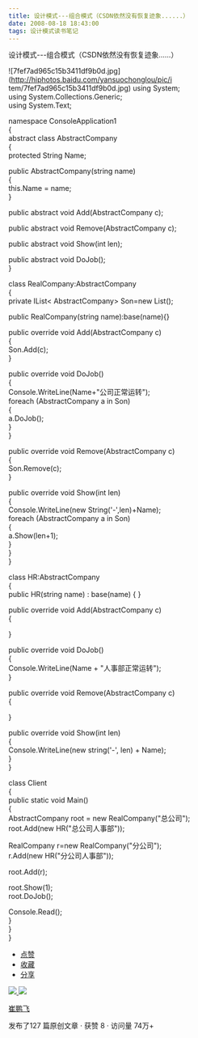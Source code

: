 ```yaml
---
title: 设计模式---组合模式（CSDN依然没有恢复迹象......）
date: 2008-08-18 18:43:00
tags: 设计模式读书笔记
---
```

设计模式---组合模式（CSDN依然没有恢复迹象......）

![7fef7ad965c15b3411df9b0d.jpg](http://hiphotos.baidu.com/yansuochonglou/pic/i
tem/7fef7ad965c15b3411df9b0d.jpg) using System;  
using System.Collections.Generic;  
using System.Text;

namespace ConsoleApplication1  
{  
abstract class AbstractCompany  
{  
protected String Name;  
  
public AbstractCompany(string name)  
{  
this.Name = name;  
}

public abstract void Add(AbstractCompany c);

public abstract void Remove(AbstractCompany c);

public abstract void Show(int len);

public abstract void DoJob();  
}

class RealCompany:AbstractCompany  
{  
private IList< AbstractCompany> Son=new List<AbstractCompany>();  
  
public RealCompany(string name):base(name){}

public override void Add(AbstractCompany c)  
{  
Son.Add(c);  
}

public override void DoJob()  
{  
Console.WriteLine(Name+"公司正常运转");  
foreach (AbstractCompany a in Son)  
{  
a.DoJob();  
}  
}

public override void Remove(AbstractCompany c)  
{  
Son.Remove(c);  
}

public override void Show(int len)  
{  
Console.WriteLine(new String('-',len)+Name);  
foreach (AbstractCompany a in Son)  
{  
a.Show(len+1);  
}  
}  
}

class HR:AbstractCompany  
{  
public HR(string name) : base(name) { }

public override void Add(AbstractCompany c)  
{  
  
}

public override void DoJob()  
{  
Console.WriteLine(Name + "人事部正常运转");  
}

public override void Remove(AbstractCompany c)  
{  
  
}

public override void Show(int len)  
{  
Console.WriteLine(new string('-', len) + Name);  
}  
}

class Client  
{  
public static void Main()  
{  
AbstractCompany root = new RealCompany("总公司");  
root.Add(new HR("总公司人事部"));

RealCompany r=new RealCompany("分公司");  
r.Add(new HR("分公司人事部"));

root.Add(r);

root.Show(1);  
root.DoJob();

Console.Read();  
}  
}  
}  

  * [ 点赞  ](javascript:;)
  * [ 收藏  ](javascript:;)
  * [ 分享 ](javascript:;)

[ ![](https://profile.csdnimg.cn/5/2/5/3_cuipengfei1)
![](https://g.csdnimg.cn/static/user-reg-year/1x/11.png)
](https://blog.csdn.net/cuipengfei1)

[ 崔鹏飞 ](https://blog.csdn.net/cuipengfei1)

发布了127 篇原创文章  ·  获赞 8  ·  访问量 74万+

